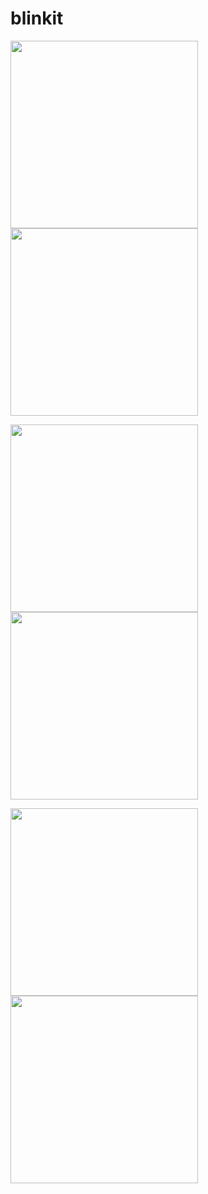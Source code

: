 # blinkit

<img src="assets/app_images/1.jpg" width="300" /> <img src="assets/app_images/2.jpg" width="300" />

<img src="assets/app_images/3.jpg" width="300" /> <img src="assets/app_images/4.jpg" width="300" />

<img src="assets/app_images/5.jpg" width="300" /> <img src="assets/app_images/6.jpg" width="300" />

<!-- A new Flutter project. -->

<!-- ## Getting Started -->

<!-- This project is a starting point for a Flutter application.

A few resources to get you started if this is your first Flutter project:

- [Lab: Write your first Flutter app](https://docs.flutter.dev/get-started/codelab)
- [Cookbook: Useful Flutter samples](https://docs.flutter.dev/cookbook)

For help getting started with Flutter development, view the
[online documentation](https://docs.flutter.dev/), which offers tutorials,
samples, guidance on mobile development, and a full API reference. -->

